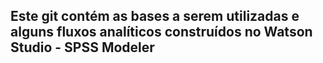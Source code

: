## Este git contém as bases a serem utilizadas e alguns fluxos analíticos construídos no Watson Studio - SPSS Modeler


